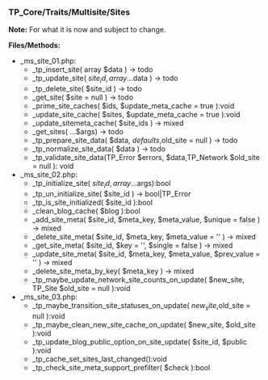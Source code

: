 ### TP_Core/Traits/Multisite/Sites

**Note:** For what it is now and subject to change. 

**Files/Methods:** 
- _ms_site_01.php: 	
	- _tp_insert_site( array $data ) -> todo
	- _tp_update_site( $site_id, array ...$data ) -> todo
	- _tp_delete_site( $site_id ) -> todo 
	- _get_site( $site = null ) -> todo 
	- _prime_site_caches( $ids, $update_meta_cache = true ):void 
	- _update_site_cache( $sites, $update_meta_cache = true ):void 
	- _update_sitemeta_cache( $site_ids ) -> mixed 
	- _get_sites( ...$args) -> todo 
	- _tp_prepare_site_data( $data, $defaults,$old_site = null ) -> todo 
	- _tp_normalize_site_data( $data ) -> todo 
	- _tp_validate_site_data(TP_Error $errors, $data,TP_Network  $old_site = null ): void 
- _ms_site_02.php: 	
	- _tp_initialize_site( $site_id, array ...$args):bool 
	- _tp_un_initialize_site( $site_id ) -> bool|TP_Error  
	- _tp_is_site_initialized( $site_id ):bool  
	- _clean_blog_cache( $blog ):bool  
	- _add_site_meta( $site_id, $meta_key, $meta_value, $unique = false ) -> mixed   
	- _delete_site_meta( $site_id, $meta_key, $meta_value = '' ) -> mixed   
	- _get_site_meta( $site_id, $key = '', $single = false ) -> mixed   
	- _update_site_meta( $site_id, $meta_key, $meta_value, $prev_value = '' ) -> mixed   
	- _delete_site_meta_by_key( $meta_key ) -> mixed   
	- _tp_maybe_update_network_site_counts_on_update( $new_site, TP_Site $old_site = null ):void 
- _ms_site_03.php: 	
	- _tp_maybe_transition_site_statuses_on_update( $new_site,$old_site = null ):void  
	- _tp_maybe_clean_new_site_cache_on_update( $new_site, $old_site ):void  
	- _tp_update_blog_public_option_on_site_update( $site_id, $public ):void  
	- _tp_cache_set_sites_last_changed():void  
	- _tp_check_site_meta_support_prefilter( $check ):bool  
